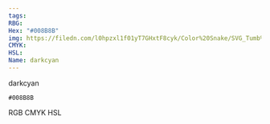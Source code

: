 ```yaml
---
tags:
RBG:
Hex: "#008B8B"
img: https://filedn.com/l0hpzxl1f01yT7GHxtF8cyk/Color%20Snake/SVG_Tumb%20Mass%20No%20Name/#008B8B.svg
CMYK:
HSL:
Name: darkcyan
---
```

darkcyan
```palette
#008B8B
```
RGB
CMYK
HSL
